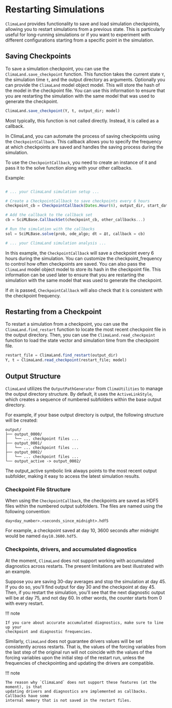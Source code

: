 # Restarting Simulations

`ClimaLand` provides functionality to save and load simulation checkpoints,
allowing you to restart simulations from a previous state. This is particularly
useful for long-running simulations or if you want to experiment with different
configurations starting from a specific point in the simulation.


## Saving Checkpoints

To save a simulation checkpoint, you can use the `ClimaLand.save_checkpoint`
function. This function takes the current state `Y`, the simulation time `t`,
and the output directory as arguments. Optionally you can provide the
`ClimaLand` model object model. This will store the hash of the model in the
checkpoint file. You can use this information to ensure that you are restarting
the simulation with the same model that was used to generate the checkpoint.

```julia
ClimaLand.save_checkpoint(Y, t, output_dir; model)
```

Most typically, this function is not called directly. Instead, it is called as a
callback.

In ClimaLand, you can automate the process of saving checkpoints using the
`CheckpointCallback`. This callback allows you to specify the frequency at which
checkpoints are saved and handles the saving process during the simulation.

To use the `CheckpointCallback`, you need to create an instance of it and pass
it to the solve function along with your other callbacks.

Example:

```julia

# ... your ClimaLand simulation setup ...

# Create a CheckpointCallback to save checkpoints every 6 hours
checkpoint_cb = CheckpointCallback(Dates.Hour(6), output_dir, start_date, t_start; model, dt)

# Add the callback to the callback set
cb = SciMLBase.CallbackSet(checkpoint_cb, other_callbacks...)

# Run the simulation with the callbacks
sol = SciMLBase.solve(prob, ode_algo; dt = Δt, callback = cb)

# ... your ClimaLand simulation analysis ...
```

In this example, the `CheckpointCallback` will save a checkpoint every 6 hours
during the simulation. You can customize the checkpoint_frequency to control how
often checkpoints are saved. You can also pass the `ClimaLand` model object model
to store its hash in the checkpoint file. This information can be used later to
ensure that you are restarting the simulation with the same model that was used
to generate the checkpoint.

If `dt` is passed, `CheckpointCallback` will also check that it is consistent
with the checkpoint frequency.


## Restarting from a Checkpoint

To restart a simulation from a checkpoint, you can use the
`ClimaLand.find_restart` function to locate the most recent checkpoint file in
the output directory. Then, you can use the `ClimaLand.read_checkpoint` function
to load the state vector and simulation time from the checkpoint file.

```julia
restart_file = ClimaLand.find_restart(output_dir)
Y, t = ClimaLand.read_checkpoint(restart_file; model)
```

## Output Structure

`ClimaLand` utilizes the `OutputPathGenerator` from `ClimaUtilities` to manage
the output directory structure. By default, it uses the `ActiveLinkStyle`, which
creates a sequence of numbered subfolders within the base output directory.

For example, if your base output directory is output, the following structure
will be created:
```
output/
├── output_0000/
│   └── ... checkpoint files ...
├── output_0001/
│   └── ... checkpoint files ...
├── output_0002/
│   └── ... checkpoint files ...
└── output_active -> output_0002/
```

The output_active symbolic link always points to the most recent output
subfolder, making it easy to access the latest simulation results.

### Checkpoint File Structure

When using the `CheckpointCallback`, the checkpoints are saved as HDF5 files
within the numbered output subfolders. The files are named using the following
convention:
```
day<day_number>.<seconds_since_midnight>.hdf5
```
For example, a checkpoint saved at day 10, 3600 seconds after midnight would be
named `day10.3600.hdf5`.

### Checkpoints, drivers, and accumulated diagnostics

At the moment, `ClimaLand` does not support working with accumulated diagnostics
across restarts. The present limitations are best illustrated with an example.

Suppose you are saving 30-day averages and stop the simulation at day 45. If you
do so, you'll find output for day 30 and the checkpoint at day 45. Then, if you
restart the simulation, you'll see that the next diagnostic output will be at
day 75, and not day 60. In other words, the counter starts from 0 with every
restart.

!!! note

    If you care about accurate accumulated diagnostics, make sure to line up your
    checkpoint and diagnostic frequencies.

Similarly, `ClimaLand` does not guarantee drivers values will be set consistently
across restarts. That is, the values of the forcing variables from the last step
of the original run will not coincide with the values of the forcing variables
upon the initial step of the restart run, unless the frequencies of
checkpointing and updating the drivers are compatible.

!!! note

    The reason why `ClimaLand` does not support these features (at the moment), is that
    updating drivers and diagnostics are implemented as callbacks. Callbacks have some
    internal memory that is not saved in the restart files.
